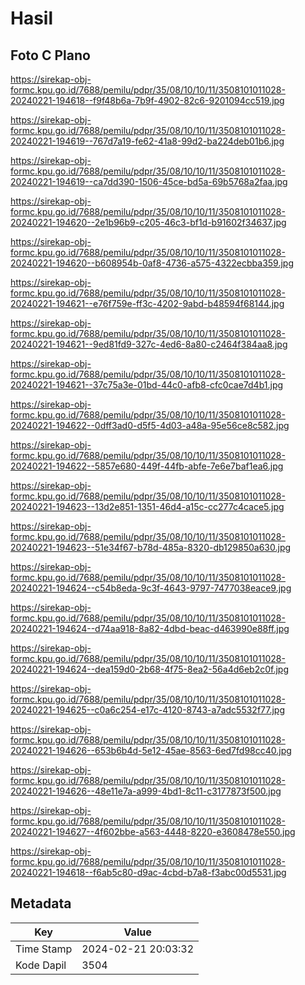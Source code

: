 # Hasil

## Foto C Plano

https://sirekap-obj-formc.kpu.go.id/7688/pemilu/pdpr/35/08/10/10/11/3508101011028-20240221-194618--f9f48b6a-7b9f-4902-82c6-9201094cc519.jpg

https://sirekap-obj-formc.kpu.go.id/7688/pemilu/pdpr/35/08/10/10/11/3508101011028-20240221-194619--767d7a19-fe62-41a8-99d2-ba224deb01b6.jpg

https://sirekap-obj-formc.kpu.go.id/7688/pemilu/pdpr/35/08/10/10/11/3508101011028-20240221-194619--ca7dd390-1506-45ce-bd5a-69b5768a2faa.jpg

https://sirekap-obj-formc.kpu.go.id/7688/pemilu/pdpr/35/08/10/10/11/3508101011028-20240221-194620--2e1b96b9-c205-46c3-bf1d-b91602f34637.jpg

https://sirekap-obj-formc.kpu.go.id/7688/pemilu/pdpr/35/08/10/10/11/3508101011028-20240221-194620--b608954b-0af8-4736-a575-4322ecbba359.jpg

https://sirekap-obj-formc.kpu.go.id/7688/pemilu/pdpr/35/08/10/10/11/3508101011028-20240221-194621--e76f759e-ff3c-4202-9abd-b48594f68144.jpg

https://sirekap-obj-formc.kpu.go.id/7688/pemilu/pdpr/35/08/10/10/11/3508101011028-20240221-194621--9ed81fd9-327c-4ed6-8a80-c2464f384aa8.jpg

https://sirekap-obj-formc.kpu.go.id/7688/pemilu/pdpr/35/08/10/10/11/3508101011028-20240221-194621--37c75a3e-01bd-44c0-afb8-cfc0cae7d4b1.jpg

https://sirekap-obj-formc.kpu.go.id/7688/pemilu/pdpr/35/08/10/10/11/3508101011028-20240221-194622--0dff3ad0-d5f5-4d03-a48a-95e56ce8c582.jpg

https://sirekap-obj-formc.kpu.go.id/7688/pemilu/pdpr/35/08/10/10/11/3508101011028-20240221-194622--5857e680-449f-44fb-abfe-7e6e7baf1ea6.jpg

https://sirekap-obj-formc.kpu.go.id/7688/pemilu/pdpr/35/08/10/10/11/3508101011028-20240221-194623--13d2e851-1351-46d4-a15c-cc277c4cace5.jpg

https://sirekap-obj-formc.kpu.go.id/7688/pemilu/pdpr/35/08/10/10/11/3508101011028-20240221-194623--51e34f67-b78d-485a-8320-db129850a630.jpg

https://sirekap-obj-formc.kpu.go.id/7688/pemilu/pdpr/35/08/10/10/11/3508101011028-20240221-194624--c54b8eda-9c3f-4643-9797-7477038eace9.jpg

https://sirekap-obj-formc.kpu.go.id/7688/pemilu/pdpr/35/08/10/10/11/3508101011028-20240221-194624--d74aa918-8a82-4dbd-beac-d463990e88ff.jpg

https://sirekap-obj-formc.kpu.go.id/7688/pemilu/pdpr/35/08/10/10/11/3508101011028-20240221-194624--dea159d0-2b68-4f75-8ea2-56a4d6eb2c0f.jpg

https://sirekap-obj-formc.kpu.go.id/7688/pemilu/pdpr/35/08/10/10/11/3508101011028-20240221-194625--c0a6c254-e17c-4120-8743-a7adc5532f77.jpg

https://sirekap-obj-formc.kpu.go.id/7688/pemilu/pdpr/35/08/10/10/11/3508101011028-20240221-194626--653b6b4d-5e12-45ae-8563-6ed7fd98cc40.jpg

https://sirekap-obj-formc.kpu.go.id/7688/pemilu/pdpr/35/08/10/10/11/3508101011028-20240221-194626--48e11e7a-a999-4bd1-8c11-c3177873f500.jpg

https://sirekap-obj-formc.kpu.go.id/7688/pemilu/pdpr/35/08/10/10/11/3508101011028-20240221-194627--4f602bbe-a563-4448-8220-e3608478e550.jpg

https://sirekap-obj-formc.kpu.go.id/7688/pemilu/pdpr/35/08/10/10/11/3508101011028-20240221-194618--f6ab5c80-d9ac-4cbd-b7a8-f3abc00d5531.jpg


## Metadata

| Key        | Value               |
| ---------- | ------------------- |
| Time Stamp | 2024-02-21 20:03:32 |
| Kode Dapil | 3504                |



